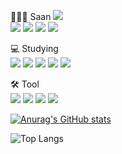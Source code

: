 🧑🏻‍💻 Saan <a href="https://hits.seeyoufarm.com"><img src="https://hits.seeyoufarm.com/api/count/incr/badge.svg?url=https%3A%2F%2Fgithub.com%2FHansan529%2F&count_bg=%23000000&title_bg=%23000000&icon=github.svg&icon_color=%23E7E7E7&title=Github&edge_flat=false"/></a>   
<a href="https://github.com/Hansan529" target="_blank"><img src="https://img.shields.io/badge/Github-181717?style=flat-square&logo=github&logoColor=white"/></a>
<a href="https://hansan529.github.io" target="_blank"><img src="https://img.shields.io/badge/GithubPage-222222?style=flat-square&logo=githubpages&logoColor=white"/></a>
<a href="https://www.instagram.com/ssan_code/" target="_blank"><img src="https://img.shields.io/badge/instagram-E4405F?style=flat-square&logo=instagram&logoColor=white"/></a>
<a href="https://www.facebook.com/profile.php?id=100068705884380" target="_blank"><img src="https://img.shields.io/badge/facebook-1877F2?style=flat-square&logo=facebook&logoColor=white"/></a>

💻 Studying   
<img src="https://img.shields.io/badge/HTML5-E34F26?style=flat-square&logo=html5&logoColor=white"/>
<img src="https://img.shields.io/badge/CSS3-1572B6?style=flat-square&logo=css3&logoColor=white"/>
<img src="https://img.shields.io/badge/Javascript-F7DF1E?style=flat-square&logo=javascript&logoColor=black"/>
<img src="https://img.shields.io/badge/Git-F05032?style=flat-square&logo=git&logoColor=white"/>
<img src="https://img.shields.io/badge/React-61DAFB?style=flat-square&logo=react&logoColor=white"/>

🛠️ Tool   
<a href="https://code.visualstudio.com" target="_blank"><img src="https://img.shields.io/badge/VisualStudioCode-007ACC?style=flat-square&logo=visualstudiocode&logoColor=white"/></a>
<a href="https://github.com" target="_blank"><img src="https://img.shields.io/badge/Github-181717?style=flat-square&logo=github&logoColor=white"/></a>
<a href="https://www.adobe.com/products/photoshop.html" target="_blank"><img src="https://img.shields.io/badge/Photoshop-31A8FF?style=flat-square&logo=adobephotoshop&logoColor=black"/></a>
<a href="https://www.adobe.com/products/illustrator.html" target="_blank"><img src="https://img.shields.io/badge/Illustrator-FF9A00?style=flat-square&logo=adobeillustrator&logoColor=black"/></a>


[![Anurag's GitHub stats](https://github-readme-stats.vercel.app/api?username=Hansan529&theme=github_dark)](https://github.com/anuraghazra/github-readme-stats)

![Top Langs](https://github-readme-stats.vercel.app/api/top-langs/?username=Hansan529&layout=compact&theme=github_dark)
